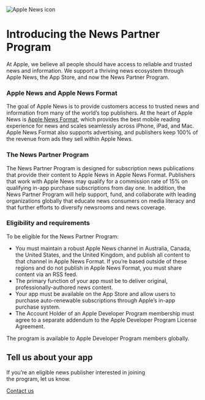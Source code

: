 ![Apple News icon](/assets/elements/icons/news/news-128x128_2x.png)

# Introducing the News Partner Program

At Apple, we believe all people should have access to reliable and trusted
news and information. We support a thriving news ecosystem through Apple News,
the App Store, and now the News Partner Program.

### Apple News and Apple News Format

The goal of Apple News is to provide customers access to trusted news and
information from many of the world’s top publishers. At the heart of Apple
News is [Apple News Format](/documentation/applenewsformat), which provides
the best mobile reading experience for news and scales seamlessly across
iPhone, iPad, and Mac. Apple News Format also supports advertising, and
publishers keep 100% of the revenue from ads they sell within Apple News.

### The News Partner Program

The News Partner Program is designed for subscription news publications that
provide their content to Apple News in Apple News Format. Publishers that work
with Apple News may qualify for a commission rate of 15% on qualifying in-app
purchase subscriptions from day one. In addition, the News Partner Program
will help support, fund, and collaborate with leading organizations globally
that educate news consumers on media literacy and that further efforts to
diversify newsrooms and news coverage.

### Eligibility and requirements

To be eligible for the News Partner Program:

  * You must maintain a robust Apple News channel in Australia, Canada, the United States, and the United Kingdom, and publish all content to that channel in Apple News Format. If you’re based outside of these regions and do not publish in Apple News Format, you must share content via an RSS feed.
  * The primary function of your app must be to deliver original, professionally-authored news content.
  * Your app must be available on the App Store and allow users to purchase auto-renewable subscriptions through Apple’s in-app purchase system.
  * The Account Holder of an Apple Developer Program membership must agree to a separate addendum to the Apple Developer Program License Agreement.

The program is available to Apple Developer Program members globally.

## Tell us about your app

If you’re an eligible news publisher interested in joining  
the program, let us know.

[Contact us](/contact/news-partner-program/)

